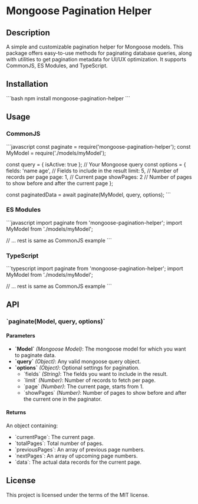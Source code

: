# Mongoose Pagination Helper

## Description
A simple and customizable pagination helper for Mongoose models. This package offers easy-to-use methods for paginating database queries, along with utilities to get pagination metadata for UI/UX optimization. It supports CommonJS, ES Modules, and TypeScript.

## Installation
\`\`\`bash
npm install mongoose-pagination-helper
\`\`\`

## Usage

### CommonJS
\`\`\`javascript
const paginate = require('mongoose-pagination-helper');
const MyModel = require('./models/myModel');

const query = { isActive: true }; // Your Mongoose query
const options = {
  fields: 'name age', // Fields to include in the result
  limit: 5, // Number of records per page
  page: 1, // Current page
  showPages: 2 // Number of pages to show before and after the current page
};

const paginatedData = await paginate(MyModel, query, options);
\`\`\`

### ES Modules
\`\`\`javascript
import paginate from 'mongoose-pagination-helper';
import MyModel from './models/myModel';

// ... rest is same as CommonJS example
\`\`\`

### TypeScript
\`\`\`typescript
import paginate from 'mongoose-pagination-helper';
import MyModel from './models/myModel';

// ... rest is same as CommonJS example
\`\`\`

## API

### \`paginate(Model, query, options)\`

#### Parameters

- **\`Model\`** *(Mongoose Model)*: The mongoose model for which you want to paginate data.
- **\`query\`** *(Object)*: Any valid mongoose query object.
- **\`options\`** *(Object)*: Optional settings for pagination.
  - \`fields\` *(String)*: The fields you want to include in the result.
  - \`limit\` *(Number)*: Number of records to fetch per page.
  - \`page\` *(Number)*: The current page, starts from 1.
  - \`showPages\` *(Number)*: Number of pages to show before and after the current one in the paginator.

#### Returns

An object containing:
- \`currentPage\`: The current page.
- \`totalPages\`: Total number of pages.
- \`previousPages\`: An array of previous page numbers.
- \`nextPages\`: An array of upcoming page numbers.
- \`data\`: The actual data records for the current page.

## License

This project is licensed under the terms of the MIT license.
